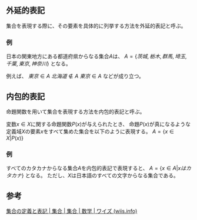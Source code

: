 ## 外延的表記
集合を表現する際に、その要素を具体的に列挙する方法を外延的表記と呼ぶ。

### 例
日本の関東地方にある都道府県からなる集合$A$は、
$A = \{茨城,栃木,群馬,埼玉,千葉,東京,神奈川\}$
となる。

例えば、
$東京∈A$
$北海道∉A$
$東京∈A$
などが成り立つ。

## 内包的表記
命題関数を用いて集合を表現する方法を内包的表記と呼ぶ。

変数$x∈X$に関する命題関数$P(x)$が与えられたとき、
命題$P(x)$が真になるような定義域$X$の要素$x$をすべて集めた集合を以下のように表現する。
$A = \{x∈X|P(x)\}$

### 例
すべてのカタカナからなる集合$A$を内包的表記で表現すると、
$A = \{x∈A|xはカタカナ\}$
となる。
ただし、$X$は日本語のすべての文字からなる集合である。

## 参考
[集合の定義と表記 | 集合 | 集合 | 数学 | ワイズ (wiis.info)](https://wiis.info/math/set/set/set/)
